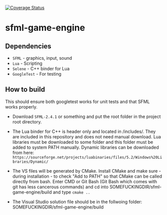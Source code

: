 ﻿[![Coverage Status](https://coveralls.io/repos/github/tomvidm/sfml-game-engine/badge.svg?branch=master)](https://coveralls.io/github/tomvidm/sfml-game-engine?branch=master)

# sfml-game-engine
## Dependencies
* `SFML` - graphics, input, sound
* `Lua` - Scripting
* `Selene` - C++ binder for Lua
* `GoogleTest` - For testing

## How to build
This should ensure both googletest works for unit tests and that SFML works properly.

* Download `SFML-2.4.1` or something and put the root folder in the project root directory. 

* The Lua binder for C++ is header only and located in /includes/. They are included in this repository and does not need manual download.
Lua libraries must be downloaded to some folder and this folder must be added to system PATH manually. Dynamic libraries can
be downloaded from here:
`https://sourceforge.net/projects/luabinaries/files/5.2/Windows%20Libraries/Dynamic/`

* The VS files will be generated by CMake. Install CMake and make sure - during installation - to check "Add to PATH" so that CMake can be called directly from bash. Enter CMD or Git Bash (Git Bash which comes with git has less cancerous commands) and cd into SOMEFUCKINGDIR/sfml-game-engine/build and type
    `cmake ..`

* The Visual Studio solution file should be in the follwoing folder: SOMEFUCKINGDIR/sfml-game-engine/build